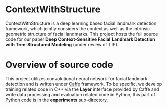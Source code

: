 # ContextWithStructure

ContextWithStructure is a deep learning based facial landmark detection framework, which jointly considers the context as well as the intrinsic geometric structure of facial landmarks. This project hosts the full source code for our paper **Deep Context-Sensitive Facial Landmark Detection with Tree-Structured Modeling** (under review of TIP). 

# Overview of source code 

This project utilizes convolutional neural network for facial landmark detection and is written under [Caffe](https://github.com/BVLC/caffe) framework. To be specific, we develop training related code in C++ via the **Layer** interface provided by Caffe and write data processing and evaluation related code in Python, this part of Python code is in the **experiments** sub-directory. 




